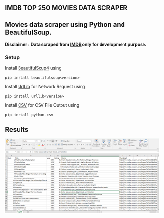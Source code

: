 ## IMDB TOP 250 MOVIES DATA SCRAPER

## Movies data scraper using Python and BeautifulSoup.

#### Disclaimer : Data scraped from [IMDB](https://www.imdb.com/chart/top/) only for development purpose.



### Setup
Install [BeautifulSoup4](https://pypi.org/project/beautifulsoup4/) using 

```
pip install beautifulsoup<version>
```

Install [UrlLib](https://pypi.org/search/?q=urllib) for Network Request using 

```
pip install urllib<version>
```


Install [CSV](https://pypi.org/project/python-csv/) for CSV File Output using 

```
pip install python-csv
```

## Results
![Results](/Output.png)


